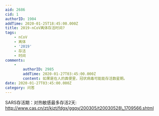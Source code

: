 ```yaml
---
aid: 2686
cid: 1
authorID: 1904
addTime: 2020-01-25T18:45:00.000Z
title: 2019-nCoV离体存活时间?
tags:
    - nCoV
    - 离体
    - '2019'
    - 存活
    - 时间
comments:
    -
        authorID: 2985
        addTime: 2020-01-27T03:45:00.000Z
        content: 如果是在人的粪便里，冠状病毒可能能存活数星期。
date: 2020-01-27T03:45:00.000Z
category: 问答
---
```


SARS存活期：对热敏感最多存活2天: http://www.cas.cn/zt/kjzt/fdgx/ggqy/200305/t20030528\_1709566.shtml
